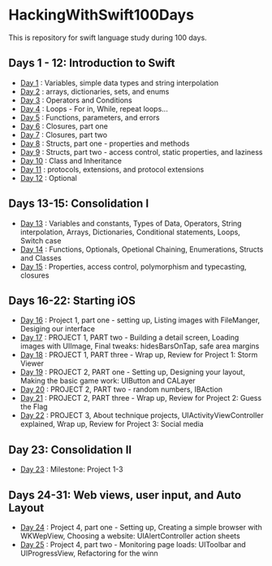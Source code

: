 # HackingWithSwift100Days

This is repository for swift language study during 100 days.

## Days 1 - 12: Introduction to Swift

* [Day 1](./Documents/day1.md) : Variables, simple data types and string interpolation
* [Day 2](./Documents/day2.md) : arrays, dictionaries, sets, and enums
* [Day 3](./Documents/day3.md) : Operators and Conditions
* [Day 4](./Documents/day4.md) : Loops - For in, While, repeat loops...
* [Day 5](./Documents/day5.md) : Functions, parameters, and errors
* [Day 6](./Documents/day6.md) : Closures, part one
* [Day 7](./Documents/day7.md) : Closures, part two
* [Day 8](./Documents/day8.md) : Structs, part one - properties and methods
* [Day 9](./Documents/day9.md) : Structs, part two - access control, static properties, and laziness
* [Day 10](./Documents/day10.md) : Class and Inheritance
* [Day 11](./Documents/day11.md) : protocols, extensions, and protocol extensions
* [Day 12](./Documents/day12.md) : Optional

## Days 13-15: Consolidation I

* [Day 13](./Documents/day13.md) : Variables and constants, Types of Data, Operators, String interpolation, Arrays, Dictionaries, Conditional statements, Loops, Switch case
* [Day 14](./Documents/day14.md) : Functions, Optionals, Opetional Chaining, Enumerations, Structs and Classes
* [Day 15](./Documents/day15.md) : Properties, access control, polymorphism and typecasting, closures

## Days 16-22: Starting iOS

* [Day 16](./Documents/day16.md) : Project 1, part one - setting up, Listing images with FileManger, Desiging our interface
* [Day 17](./Documents/day17.md) : PROJECT 1, PART two - Building a detail screen, Loading images with UIImage, Final tweaks: hidesBarsOnTap, safe area margins
* [Day 18](./Documents/day18.md) : PROJECT 1, PART three - Wrap up, Review for Project 1: Storm Viewer
* [Day 19](./Documents/day19.md) : PROJECT 2, PART one - Setting up, Designing your layout, Making the basic game work: UIButton and CALayer
* [Day 20](./Documents/day20.md) : PROJECT 2, PART two - random numbers, IBAction
* [Day 21](./Documents/day21.md) : PROJECT 2, PART three - Wrap up, Review for Project 2: Guess the Flag
* [Day 22](./Documents/day22.md) : PROJECT 3, About technique projects, UIActivityViewController explained, Wrap up, Review for Project 3: Social media

## Day 23: Consolidation II

* [Day 23](./Documents/day23.md) : Milestone: Project 1-3

## Days 24-31: Web views, user input, and Auto Layout

* [Day 24](./Documents/day24.md) : Project 4, part one - Setting up, Creating a simple browser with WKWepView, Choosing a website: UIAlertController action sheets
* [Day 25](./Documents/day25.md) : Project 4, part two - Monitoring page loads: UIToolbar and UIProgressView, Refactoring for the winn